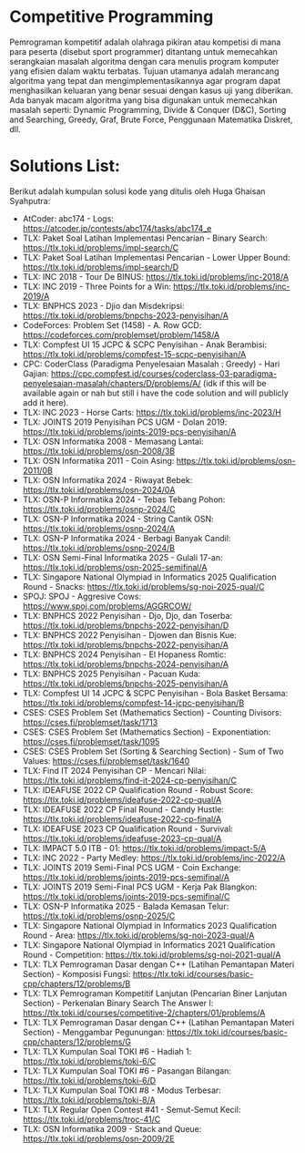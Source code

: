 # Competitive Programming
Pemrograman kompetitif adalah olahraga pikiran atau kompetisi di mana para peserta (disebut sport programmer) ditantang untuk memecahkan serangkaian masalah algoritma dengan cara menulis program komputer yang efisien dalam waktu terbatas. Tujuan utamanya adalah merancang algoritma yang tepat dan mengimplementasikannya agar program dapat menghasilkan keluaran yang benar sesuai dengan kasus uji yang diberikan. Ada banyak macam algoritma yang bisa digunakan untuk memecahkan masalah seperti: Dynamic Programming, Divide & Conquer (D&C), Sorting and Searching, Greedy, Graf, Brute Force, Penggunaan Matematika Diskret, dll.

# Solutions List:
Berikut adalah kumpulan solusi kode yang ditulis oleh Huga Ghaisan Syahputra: 
- AtCoder: abc174 - Logs: https://atcoder.jp/contests/abc174/tasks/abc174_e
- TLX: Paket Soal Latihan Implementasi Pencarian - Binary Search: https://tlx.toki.id/problems/impl-search/C
- TLX: Paket Soal Latihan Implementasi Pencarian - Lower Upper Bound: https://tlx.toki.id/problems/impl-search/D
- TLX: INC 2018 - Tour De BINUS: https://tlx.toki.id/problems/inc-2018/A
- TLX: INC 2019 - Three Points for a Win: https://tlx.toki.id/problems/inc-2019/A
- TLX: BNPHCS 2023 - Djio dan Misdekripsi: https://tlx.toki.id/problems/bnpchs-2023-penyisihan/A
- CodeForces: Problem Set (1458) - A. Row GCD: https://codeforces.com/problemset/problem/1458/A
- TLX: Compfest UI 15 JCPC & SCPC Penyisihan - Anak Berambisi: https://tlx.toki.id/problems/compfest-15-scpc-penyisihan/A
- CPC: CoderClass (Paradigma Penyelesaian Masalah : Greedy) - Hari Gajian: https://cpc.compfest.id/courses/coderclass-03-paradigma-penyelesaian-masalah/chapters/D/problems/A/ (idk if this will be available again or nah but still i have the code solution and will publicly add it here).
- TLX: INC 2023 - Horse Carts: https://tlx.toki.id/problems/inc-2023/H
- TLX: JOINTS 2019 Penyisihan PCS UGM - Dolan 2019: https://tlx.toki.id/problems/joints-2019-pcs-penyisihan/A
- TLX: OSN Informatika 2008 - Memasang Lantai: https://tlx.toki.id/problems/osn-2008/3B
- TLX: OSN Informatika 2011 - Coin Asing: https://tlx.toki.id/problems/osn-2011/0B
- TLX: OSN Informatika 2024 - Riwayat Bebek: https://tlx.toki.id/problems/osn-2024/0A
- TLX: OSN-P Informatika 2024 - Tebas Tebang Pohon: https://tlx.toki.id/problems/osnp-2024/C
- TLX: OSN-P Informatika 2024 - String Cantik OSN: https://tlx.toki.id/problems/osnp-2024/A
- TLX: OSN-P Informatika 2024 - Berbagi Banyak Candil: https://tlx.toki.id/problems/osnp-2024/B
- TLX: OSN Semi-Final Informatika 2025 - Gulali 17-an: https://tlx.toki.id/problems/osn-2025-semifinal/A
- TLX: Singapore National Olympiad in Informatics 2025 Qualification Round - Snacks: https://tlx.toki.id/problems/sg-noi-2025-qual/C
- SPOJ: SPOJ - Aggresive Cows: https://www.spoj.com/problems/AGGRCOW/
- TLX: BNPHCS 2022 Penyisihan - Djo, Djo, dan Toserba: https://tlx.toki.id/problems/bnpchs-2022-penyisihan/D
- TLX: BNPHCS 2022 Penyisihan - Djowen dan Bisnis Kue: https://tlx.toki.id/problems/bnpchs-2022-penyisihan/A
- TLX: BNPHCS 2024 Penyisihan - El Hopaness Romtic: https://tlx.toki.id/problems/bnpchs-2024-penyisihan/A
- TLX: BNPHCS 2025 Penyisihan - Pacuan Kuda: https://tlx.toki.id/problems/bnpchs-2025-penyisihan/A
- TLX: Compfest UI 14 JCPC & SCPC Penyisihan - Bola Basket Bersama: https://tlx.toki.id/problems/compfest-14-jcpc-penyisihan/B
- CSES: CSES Problem Set (Mathematics Section) - Counting Divisors: https://cses.fi/problemset/task/1713
- CSES: CSES Problem Set (Mathematics Section) - Exponentiation: https://cses.fi/problemset/task/1095
- CSES: CSES Problem Set (Sorting & Searching Section) - Sum of Two Values: https://cses.fi/problemset/task/1640
- TLX: Find IT 2024 Penyisihan CP - Mencari Nilai: https://tlx.toki.id/problems/find-it-2024-cp-penyisihan/C
- TLX: IDEAFUSE 2022 CP Qualification Round - Robust Score: https://tlx.toki.id/problems/ideafuse-2022-cp-qual/A
- TLX: IDEAFUSE 2022 CP Final Round - Candy Hustle: https://tlx.toki.id/problems/ideafuse-2022-cp-final/A
- TLX: IDEAFUSE 2023 CP Qualification Round - Survival: https://tlx.toki.id/problems/ideafuse-2023-cp-qual/A
- TLX: IMPACT 5.0 ITB - 01: https://tlx.toki.id/problems/impact-5/A
- TLX: INC 2022 - Party Medley: https://tlx.toki.id/problems/inc-2022/A
- TLX: JOINTS 2019 Semi-Final PCS UGM - Coin Exchange: https://tlx.toki.id/problems/joints-2019-pcs-semifinal/A
- TLX: JOINTS 2019 Semi-Final PCS UGM - Kerja Pak Blangkon: https://tlx.toki.id/problems/joints-2019-pcs-semifinal/C
- TLX: OSN-P Informatika 2025 - Balada Kemasan Telur: https://tlx.toki.id/problems/osnp-2025/C
- TLX: Singapore National Olympiad in Informatics 2023 Qualification Round - Area: https://tlx.toki.id/problems/sg-noi-2023-qual/A
- TLX: Singapore National Olympiad in Informatics 2021 Qualification Round - Competition: https://tlx.toki.id/problems/sg-noi-2021-qual/A
- TLX: TLX Pemrograman Dasar dengan C++ (Latihan Pemantapan Materi Section) - Komposisi Fungsi: https://tlx.toki.id/courses/basic-cpp/chapters/12/problems/B
- TLX: TLX Pemrograman Kompetitif Lanjutan (Pencarian Biner Lanjutan Section) - Perkenalan Binary Search The Answer I: https://tlx.toki.id/courses/competitive-2/chapters/01/problems/A
- TLX: TLX Pemrograman Dasar dengan C++ (Latihan Pemantapan Materi Section) - Menggambar Pegunungan: https://tlx.toki.id/courses/basic-cpp/chapters/12/problems/G
- TLX: TLX Kumpulan Soal TOKI #6 - Hadiah 1: https://tlx.toki.id/problems/toki-6/C
- TLX: TLX Kumpulan Soal TOKI #6 - Pasangan Bilangan: https://tlx.toki.id/problems/toki-6/D
- TLX: TLX Kumpulan Soal TOKI #8 - Modus Terbesar: https://tlx.toki.id/problems/toki-8/A
- TLX: TLX Regular Open Contest #41 - Semut-Semut Kecil: https://tlx.toki.id/problems/troc-41/C
- TLX: OSN Informatika 2009 - Stack and Queue: https://tlx.toki.id/problems/osn-2009/2E
